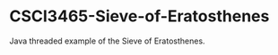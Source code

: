CSCI3465-Sieve-of-Eratosthenes
==============================

Java threaded example of the Sieve of Eratosthenes.
